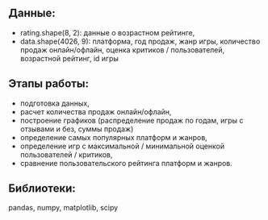 ## Данные: 
- rating.shape(8, 2): данные о возрастном рейтинге,  
- data.shape(4026, 9): платформа, год продаж, жанр игры, количество продаж онлайн/офлайн, оценка критиков / пользователей, возрастной рейтинг, id игры


## Этапы работы:
- подготовка данных,  
- расчет количества продаж онлайн/офлайн,  
- построение графиков (распределение продаж по годам, игры с отзывами и без, суммы продаж)
- определение самых популярных платформ и жанров,
- определение игр с максимальной / минимальной оценкой пользователей / критиков,  
- сравнение пользовательского рейтинга платформ и жанров.


## Библиотеки:
pandas, numpy, matplotlib, scipy  
